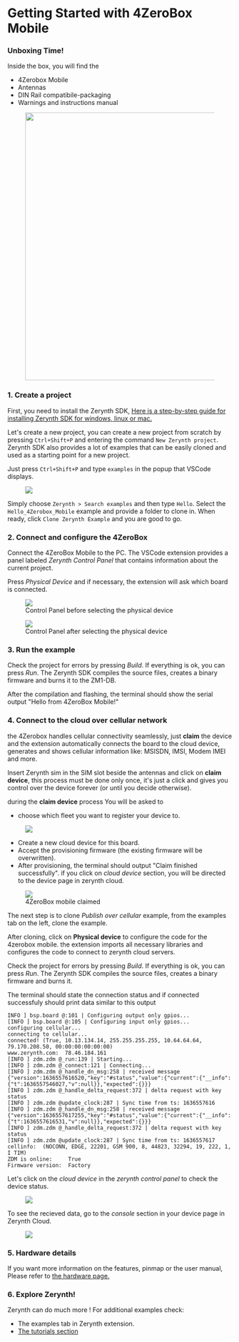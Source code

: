 # **Getting Started with 4ZeroBox Mobile**

### **Unboxing Time!**

Inside the box, you will find the 

*  4Zerobox Mobile
*  Antennas
*  DIN Rail compatibile-packaging
*  Warnings and instructions manual

<figure>
  <a data-fancybox="gallery" href="../img/unbox_4zb.png">
  <img src="../img/unbox_4zb.png"width="600" />
  </a>
</figure>



### **1. Create a project**

First, you need to install the Zerynth SDK, [Here is a step-by-step guide for installing Zerynth SDK for windows, linux or mac.](sdk_guide.md)


Let's create a new project, you can create a new project from scratch by pressing `Ctrl+Shift+P` and entering the command `New Zerynth project`.
Zerynth SDK also provides a lot of examples that can be easily cloned and used as a starting point for a new project.

Just press `Ctrl+Shift+P` and type `examples` in the popup that VSCode displays.

<figure>
  <a data-fancybox="gallery" href="../img/example.jpg">
  <img src="../img/example.jpg" />
  </a>
</figure>

Simply choose `Zerynth > Search examples` and then type `Hello`. Select the `Hello_4Zerobox_Mobile` example and provide a folder to clone in. When ready, click `Clone Zerynth Example` and you are good to go.

### **2. Connect and configure the 4ZeroBox**

Connect the 4ZeroBox Mobile to the PC. The VSCode extension provides a panel labeled *Zerynth Control Panel* that contains information about the current project.

Press *Physical Device* and if necessary, the extension will ask which board is connected.

<figure>
  <a data-fancybox="gallery" href="../img/control_panel_no_device.jpg">
  <img src="../img/control_panel_no_device.jpg" />
  </a>
  <figcaption>Control Panel before selecting the physical device</figcaption>
</figure>

<figure>
  <a data-fancybox="gallery" href="../img/control_panel_with_4zb_mobile.jpg">
  <img src="../img/control_panel_with_4zb_mobile.jpg" />
  </a>
  <figcaption>Control Panel after selecting the physical device</figcaption>
</figure>


### **3. Run the example**

Check the project for errors by pressing *Build*. If everything is ok, you can press *Run*. The Zerynth SDK compiles the source files, creates a binary firmware and burns it to the ZM1-DB.

After the compilation and flashing, the terminal should show the serial output "Hello from 4ZeroBox Mobile!"

### **4. Connect to the cloud over cellular network**


the 4Zerobox handles cellular connectivity seamlessly, just **claim** the device and the extension automatically connects the board to the cloud device, generates and shows cellular information like: MSISDN, IMSI, Modem IMEI and more.


Insert Zerynth sim in the SIM slot beside the antennas and click on **claim device**, this process must be done only once, it's just a click and gives you control over the device forever (or until you decide otherwise).

during the **claim device** process You will be asked to 

*  choose which fleet you want to register your device to.

<figure>
  <a data-fancybox="gallery" href="../img/provision1.jpg">
  <img src="../img/provision1.jpg" />
  </a>
</figure>

*  Create a new cloud device for this board.
*  Accept the provisioning firmware (the existing firmware will be overwritten).
*  After provisioning, the terminal should output "Claim finished successfully".
if you click on *cloud device* section, you will be directed to the device page in zerynth cloud.

<figure>
  <a data-fancybox="gallery" href="../img/after_prov_4zb_mob.jpg">
  <img src="../img/after_prov_4zb_mob.jpg" />
  </a>
  <figcaption>4ZeroBox mobile claimed</figcaption>
</figure>

The next step is to clone *Publish over cellular* example, from the examples tab on the left, clone the example.


After cloning, click on **Physical device** to configure the code for the 4zerobox mobile.
the extension imports all necessary libraries and configures the code to connect to zerynth cloud servers.

Check the project for errors by pressing *Build*. If everything is ok, you can press *Run*. The Zerynth SDK compiles the source files, creates a binary firmware and burns it.

The terminal should state the connection status and if connected successfuly should print data similar to this output

```
INFO ] bsp.board @:101 | Configuring output only gpios...
[INFO ] bsp.board @:105 | Configuring input only gpios...
configuring cellular...
connecting to cellular...
connected! (True, 10.13.134.14, 255.255.255.255, 10.64.64.64, 79.170.208.50, 00:00:00:00:00:00)
www.zerynth.com:  78.46.184.161
[INFO ] zdm.zdm @_run:139 | Starting...
[INFO ] zdm.zdm @_connect:121 | Connecting...
[INFO ] zdm.zdm @_handle_dn_msg:258 | received message {"version":1636557616520,"key":"#status","value":{"current":{"__info":{"t":1636557546027,"v":null}},"expected":{}}}
[INFO ] zdm.zdm @_handle_delta_request:372 | delta request with key status
[INFO ] zdm.zdm @update_clock:287 | Sync time from ts: 1636557616
[INFO ] zdm.zdm @_handle_dn_msg:258 | received message {"version":1636557617255,"key":"#status","value":{"current":{"__info":{"t":1636557616531,"v":null}},"expected":{}}}
[INFO ] zdm.zdm @_handle_delta_request:372 | delta request with key status
[INFO ] zdm.zdm @update_clock:287 | Sync time from ts: 1636557617
cellinfo:  (NOCONN, EDGE, 22201, GSM 900, 8, 44823, 32294, 19, 222, 1, I TIM)
ZDM is online:     True
Firmware version:  Factory
```
Let's click on the *cloud device* in the *zerynth control panel* to check the device status.

<figure>
  <a data-fancybox="gallery" href="../img/after_connection_4zb_mobile.jpg">
  <img src="../img/after_connection_4zb_mobile.jpg" />
  </a>
</figure>

To see the recieved data, go to the *console* section in your device page in Zerynth Cloud.

<figure>
  <a data-fancybox="gallery" href="../img/console_section_zerynth_cloud.jpg">
  <img src="../img/console_section_zerynth_cloud.jpg" />
  </a>
</figure>

### **5. Hardware details**

If you want more information on the features, pinmap or the user manual, Please refer to [the hardware page.](../../hardware/4ZeroBox_mobile/)

### **6. Explore Zerynth!**
Zerynth can do much more ! For additional examples check:

- The examples tab in Zerynth extension.
- [The tutorials section](../../tutorials/)
